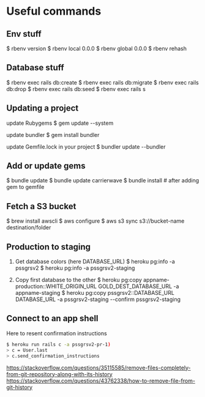 # Useful commands

## Env stuff

$ rbenv version
$ rbenv local 0.0.0
$ rbenv global 0.0.0
$ rbenv rehash

## Database stuff

$ rbenv exec rails db:create
$ rbenv exec rails db:migrate
$ rbenv exec rails db:drop
$ rbenv exec rails db:seed
$ rbenv exec rails s

## Updating a project

update Rubygems
$ gem update --system

update bundler
$ gem install bundler

update Gemfile.lock in your project
$ bundler update --bundler

## Add or update gems

$ bundle update
$ bundle update carrierwave
$ bundle install # after adding gem to gemfile

## Fetch a S3 bucket

$ brew install awscli
$ aws configure
$ aws s3 sync s3://bucket-name destination/folder

## Production to staging

1. Get database colors (here DATABASE_URL)
$ heroku pg:info -a pssgrsv2
$ heroku pg:info -a pssgrsv2-staging

2. Copy first database to the other
$ heroku pg:copy appname-production::WHITE_ORIGIN_URL GOLD_DEST_DATABASE_URL -a appname-staging
$ heroku pg:copy pssgrsv2::DATABASE_URL DATABASE_URL -a pssgrsv2-staging --confirm pssgrsv2-staging

## Connect to an app shell

Here to resent confirmation instructions
```bash
$ heroku run rails c -a pssgrsv2-pr-1)
> c = User.last
> c.send_confirmation_instructions
```

https://stackoverflow.com/questions/35115585/remove-files-completely-from-git-repository-along-with-its-history
https://stackoverflow.com/questions/43762338/how-to-remove-file-from-git-history
